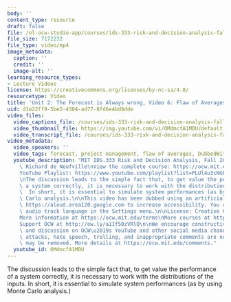 ```yaml
---
body: ''
content_type: resource
draft: false
file: /ol-ocw-studio-app/courses/ids-333-risk-and-decision-analysis-fall-2021/unit-2-consequences-video-6_360p_16_9.mp4
file_size: 7172232
file_type: video/mp4
image_metadata:
  caption: ''
  credit: ''
  image-alt: ''
learning_resource_types:
- Lecture Videos
license: https://creativecommons.org/licenses/by-nc-sa/4.0/
resourcetype: Video
title: 'Unit 2: The Forecast is Always wrong, Video 6: Flaw of Averages 2-the Consequences'
uid: d1e22ff9-5be2-4304-ad77-8fd6e4bd6dde
video_files:
  video_captions_file: /courses/ids-333-risk-and-decision-analysis-fall-2021/1cxItQb8BWYijRlTd_oZb93ldSG16w9XB_transcript.webvtt
  video_thumbnail_file: https://img.youtube.com/vi/OMdmcfA1MDU/default.jpg
  video_transcript_file: /courses/ids-333-risk-and-decision-analysis-fall-2021/1cxItQb8BWYijRlTd_oZb93ldSG16w9XB_transcript.pdf
video_metadata:
  video_speakers: ''
  video_tags: forecast, project management, flaw of averages, DubbedWithAloud
  youtube_description: "MIT IDS.333 Risk and Decision Analysis, Fall 2021\nInstructor:\
    \ Richard de Neufville\nView the complete course: https://ocw.mit.edu/courses/ids-333-risk-and-decision-analysis-fall-2021/\n\
    YouTube Playlist: https://www.youtube.com/playlist?list=PLUl4u3cNGP62jwhTqp8_1kwrkDkxZhpQC\n\
    \nThe discussion leads to the simple fact that, to get value the performance of\
    \ a system correctly, it is necessary to work with the distributions of the inputs.\
    \  In short, it is essential to simulate system performances (as by using Monte\
    \ Carlo analysis.\n\nThis video has been dubbed using an artificial voice via\
    \ https://aloud.area120.google.com to increase accessibility. You can change the\
    \ audio track language in the Settings menu.\n\nLicense: Creative Commons BY-NC-SA\n\
    More information at https://ocw.mit.edu/terms\nMore courses at https://ocw.mit.edu\n\
    Support OCW at http://ow.ly/a1If50zVRlQ\n\nWe encourage constructive comments\
    \ and discussion on OCW\u2019s YouTube and other social media channels. Personal\
    \ attacks, hate speech, trolling, and inappropriate comments are not allowed and\
    \ may be removed. More details at https://ocw.mit.edu/comments."
  youtube_id: OMdmcfA1MDU
---
```

The discussion leads to the simple fact that, to get value the performance of a system correctly, it is necessary to work with the distributions of the inputs. In short, it is essential to simulate system performances (as by using Monte Carlo analysis.)